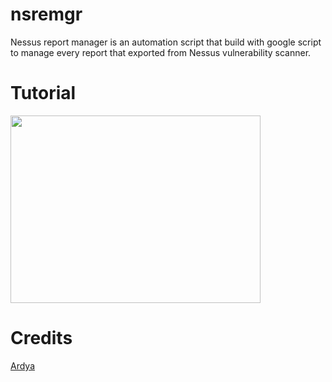 # nsremgr
Nessus report manager is an automation script that build with google script to manage every report that exported from Nessus vulnerability scanner.

# Tutorial
[<img src="https://img.youtube.com/vi/1nkbTH1o-3I/hqdefault.jpg" width="400" height="300"
/>](https://www.youtube.com/embed/1nkbTH1o-3I)


# Credits
[Ardya](https://www.linkedin.com/in/suryadina/)